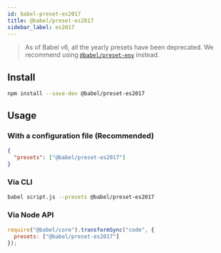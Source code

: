 ```yaml
---
id: babel-preset-es2017
title: @babel/preset-es2017
sidebar_label: es2017
---
```


> As of Babel v6, all the yearly presets have been deprecated.
> We recommend using [`@babel/preset-env`](preset-env.md) instead.

## Install

```sh
npm install --save-dev @babel/preset-es2017
```

## Usage

### With a configuration file (Recommended)

```json
{
  "presets": ["@babel/preset-es2017"]
}
```

### Via CLI

```sh
babel script.js --presets @babel/preset-es2017
```

### Via Node API

```javascript
require("@babel/core").transformSync("code", {
  presets: ["@babel/preset-es2017"]
});
```

